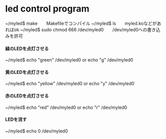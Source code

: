 # led control program

~/myled$ make　　Makefileでコンパイル
~/myled$ ls　　myled.koなどがあればok
~/myled$ sudo chmod 666 /dev/myled0　　/dev/myled0への書き込みを許可 

#### 緑のLEDを点灯させる
~/myled$ echo "green" /dev/myled0 or echo "g" /dev/myled0 

#### 黄のLEDを点灯させる
~/myled$ echo "yellow" /dev/myled0 or echo "y" /dev/myled0

#### 赤のLEDを点灯させる
~/myled$ echo "red" /dev/myled0 or echo "r" /dev/myled0

#### LEDを消す
~/myled$ echo 0 /dev/myled0
